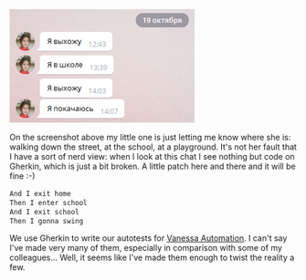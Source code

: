 ﻿![A chat with my daughter](telegram.png)

On the screenshot above my little one is just letting me know where she is: walking down the street, at the school, at a playground. It's not her fault that I have a sort of nerd view: when I look at this chat I see nothing but code on Gherkin, which is just a bit broken. A little patch here and there and it will be fine :-)

    And I exit home
    Then I enter school
    And I exit school
    Then I gonna swing

We use Gherkin to write our autotests for [Vanessa Automation](https://github.com/Pr-Mex/vanessa-automation). I can't say I've made very many of them, especially in comparison with some of my colleagues… Well, it seems like I've made them enough to twist the reality a few.